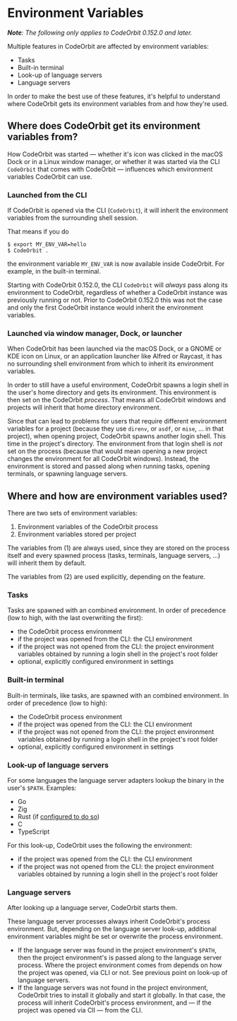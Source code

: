 # Environment Variables

_**Note**: The following only applies to CodeOrbit 0.152.0 and later._

Multiple features in CodeOrbit are affected by environment variables:

- Tasks
- Built-in terminal
- Look-up of language servers
- Language servers

In order to make the best use of these features, it's helpful to understand where CodeOrbit gets its environment variables from and how they're used.

## Where does CodeOrbit get its environment variables from?

How CodeOrbit was started — whether it's icon was clicked in the macOS Dock or in a Linux window manager, or whether it was started via the CLI `CodeOrbit` that comes with CodeOrbit — influences which environment variables CodeOrbit can use.

### Launched from the CLI

If CodeOrbit is opened via the CLI (`CodeOrbit`), it will inherit the environment variables from the surrounding shell session.

That means if you do

```
$ export MY_ENV_VAR=hello
$ CodeOrbit .
```

the environment variable `MY_ENV_VAR` is now available inside CodeOrbit. For example, in the built-in terminal.

Starting with CodeOrbit 0.152.0, the CLI `CodeOrbit` will _always_ pass along its environment to CodeOrbit, regardless of whether a CodeOrbit instance was previously running or not. Prior to CodeOrbit 0.152.0 this was not the case and only the first CodeOrbit instance would inherit the environment variables.

### Launched via window manager, Dock, or launcher

When CodeOrbit has been launched via the macOS Dock, or a GNOME or KDE icon on Linux, or an application launcher like Alfred or Raycast, it has no surrounding shell environment from which to inherit its environment variables.

In order to still have a useful environment, CodeOrbit spawns a login shell in the user's home directory and gets its environment. This environment is then set on the CodeOrbit _process_. That means all CodeOrbit windows and projects will inherit that home directory environment.

Since that can lead to problems for users that require different environment variables for a project (because they use `direnv`, or `asdf`, or `mise`, ... in that project), when opening project, CodeOrbit spawns another login shell. This time in the project's directory. The environment from that login shell is _not_ set on the process (because that would mean opening a new project changes the environment for all CodeOrbit windows). Instead, the environment is stored and passed along when running tasks, opening terminals, or spawning language servers.

## Where and how are environment variables used?

There are two sets of environment variables:

1. Environment variables of the CodeOrbit process
2. Environment variables stored per project

The variables from (1) are always used, since they are stored on the process itself and every spawned process (tasks, terminals, language servers, ...) will inherit them by default.

The variables from (2) are used explicitly, depending on the feature.

### Tasks

Tasks are spawned with an combined environment. In order of precedence (low to high, with the last overwriting the first):

- the CodeOrbit process environment
- if the project was opened from the CLI: the CLI environment
- if the project was not opened from the CLI: the project environment variables obtained by running a login shell in the project's root folder
- optional, explicitly configured environment in settings

### Built-in terminal

Built-in terminals, like tasks, are spawned with an combined environment. In order of precedence (low to high):

- the CodeOrbit process environment
- if the project was opened from the CLI: the CLI environment
- if the project was not opened from the CLI: the project environment variables obtained by running a login shell in the project's root folder
- optional, explicitly configured environment in settings

### Look-up of language servers

For some languages the language server adapters lookup the binary in the user's `$PATH`. Examples:

- Go
- Zig
- Rust (if [configured to do so](./languages/rust.md#binary))
- C
- TypeScript

For this look-up, CodeOrbit uses the following the environment:

- if the project was opened from the CLI: the CLI environment
- if the project was not opened from the CLI: the project environment variables obtained by running a login shell in the project's root folder

### Language servers

After looking up a language server, CodeOrbit starts them.

These language server processes always inherit CodeOrbit's process environment. But, depending on the language server look-up, additional environment variables might be set or overwrite the process environment.

- If the language server was found in the project environment's `$PATH`, then the project environment's is passed along to the language server process. Where the project environment comes from depends on how the project was opened, via CLI or not. See previous point on look-up of language servers.
- If the language servers was not found in the project environment, CodeOrbit tries to install it globally and start it globally. In that case, the process will inherit CodeOrbit's process environment, and — if the project was opened via ClI — from the CLI.
